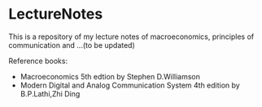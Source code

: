 # LectureNotes
This is a repository of my lecture notes of macroeconomics, principles of communication and ...(to be updated)

Reference books:

* Macroeconomics 5th edtion by Stephen D.Williamson
* Modern Digital and Analog Communication System 4th edition by B.P.Lathi,Zhi Ding
